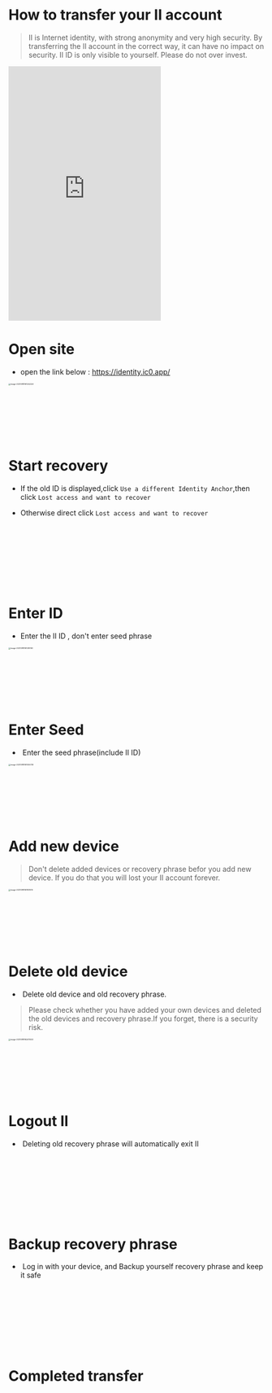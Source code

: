 # How to transfer your II account

> II is Internet identity, with strong anonymity and very high security. By transferring the II account in the correct way, it can have no impact on security. II ID is only visible to yourself. Please do not over invest.



<iframe width="300" height="500" src="https://www.youtube.com/embed/FVcB5vWPFOo" title="YouTube video player" frameborder="0" allow="accelerometer; autoplay; clipboard-write; encrypted-media; gyroscope; picture-in-picture" allowfullscreen></iframe>

# Open site

- open the link below : https://identity.ic0.app/

<img src="https://tva1.sinaimg.cn/large/008i3skNgy1guqu6k4t27j60o60zu0uw02.jpg" alt="image-20210918161242224" style="zoom:25%;" />

<br/>

<br/>

<br/>

<br/>

<br/>

<br/>

<br/>

# Start recovery

- If the old ID is displayed,click `Use a different Identity Anchor`,then click `Lost access and want to recover`

- Otherwise direct click `Lost access and want to recover`

  <br/>

  <br/>

  <br/>

  <br/>

  <br/>

  <br/>

  <br/>

  

# Enter ID

- Enter the II ID , don't  enter  seed phrase

<img src="https://tva1.sinaimg.cn/large/008i3skNgy1guqucebtiyj60ow0hwdgm02.jpg" alt="image-20210918161416163" style="zoom:25%;" />



<br/>

<br/>

<br/>

<br/>

<br/>

<br/>

<br/>

# Enter Seed

- ​     Enter the seed phrase(include II ID)

<img src="https://tva1.sinaimg.cn/large/008i3skNgy1guquciee4nj60le0megmc02.jpg" alt="image-20210918161555738" style="zoom:25%;" />

<br/>

<br/>

<br/>

<br/>

<br/>

<br/>

<br/>

# Add new device

> Don't delete added devices or recovery phrase befor you add new device. If you do that you will lost your II account forever.

<img src="https://tva1.sinaimg.cn/large/008i3skNly1gukur9qaktj60pc12g76m02.jpg" alt="image-20210918161801610" style="zoom:25%;" />

<br/>

<br/>

<br/>

<br/>

<br/>

<br/>

<br/>

# Delete old device

- ​     Delete old device and  old recovery phrase.

> Please  check whether you have added your own devices and deleted the old devices and  recovery phrase.If you forget, there is a security risk.

<img src="https://tva1.sinaimg.cn/large/008i3skNgy1guqucygfkrj60oq1580v602.jpg" alt="image-20210918162411453" style="zoom:25%;" />

<br/>

<br/>

<br/>

<br/>

<br/>

<br/>

<br/>

# Logout II

- ​    Deleting old recovery phrase will automatically exit II

<br/>

<br/>

<br/>

<br/>

<br/>

<br/>

<br/>

# Backup recovery phrase

- ​    Log in with your device, and Backup yourself recovery phrase and keep it safe

<br/>

<br/>

<br/>

<br/>

<br/>

<br/>

<br/>

# Completed transfer


